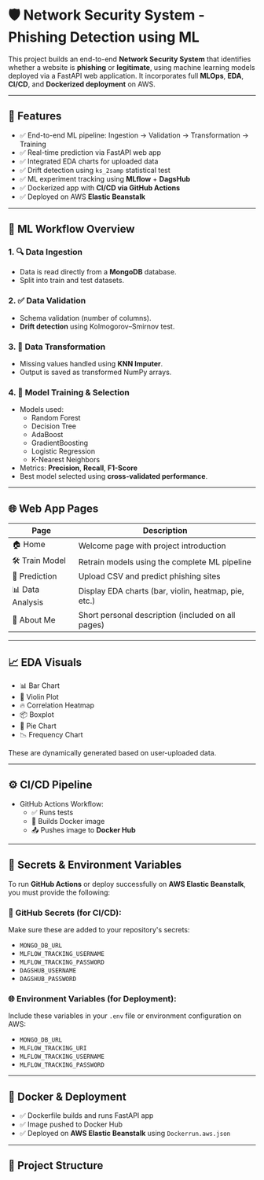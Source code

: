 # 🛡️ Network Security System - Phishing Detection using ML

This project builds an end-to-end **Network Security System** that identifies whether a website is **phishing** or **legitimate**, using machine learning models deployed via a FastAPI web application. It incorporates full **MLOps**, **EDA**, **CI/CD**, and **Dockerized deployment** on AWS.

---

## 🚀 Features

- ✅ End-to-end ML pipeline: Ingestion → Validation → Transformation → Training
- ✅ Real-time prediction via FastAPI web app
- ✅ Integrated EDA charts for uploaded data
- ✅ Drift detection using `ks_2samp` statistical test
- ✅ ML experiment tracking using **MLflow** + **DagsHub**
- ✅ Dockerized app with **CI/CD via GitHub Actions**
- ✅ Deployed on AWS **Elastic Beanstalk**

---

## 🧠 ML Workflow Overview

### 1. 🔍 Data Ingestion
- Data is read directly from a **MongoDB** database.
- Split into train and test datasets.

### 2. ✅ Data Validation
- Schema validation (number of columns).
- **Drift detection** using Kolmogorov–Smirnov test.

### 3. 🔄 Data Transformation
- Missing values handled using **KNN Imputer**.
- Output is saved as transformed NumPy arrays.

### 4. 🧪 Model Training & Selection
- Models used:
  - Random Forest
  - Decision Tree
  - AdaBoost
  - GradientBoosting
  - Logistic Regression
  - K-Nearest Neighbors
- Metrics: **Precision**, **Recall**, **F1-Score**
- Best model selected using **cross-validated performance**.

---

## 🌐 Web App Pages

| Page            | Description                                               |
|-----------------|-----------------------------------------------------------|
| 🏠 Home         | Welcome page with project introduction                    |
| 🛠️ Train Model  | Retrain models using the complete ML pipeline             |
| 🧠 Prediction   | Upload CSV and predict phishing sites                     |
| 📊 Data Analysis| Display EDA charts (bar, violin, heatmap, pie, etc.)      |
| 👤 About Me     | Short personal description (included on all pages)        |

---

## 📈 EDA Visuals

- 📊 Bar Chart  
- 🎻 Violin Plot  
- 🔥 Correlation Heatmap  
- 📦 Boxplot  
- 🥧 Pie Chart  
- 📉 Frequency Chart  

These are dynamically generated based on user-uploaded data.

---

## ⚙️ CI/CD Pipeline

- GitHub Actions Workflow:
  - ✅ Runs tests
  - 🐳 Builds Docker image
  - 📤 Pushes image to **Docker Hub**

---

## 🧾 Secrets & Environment Variables

To run **GitHub Actions** or deploy successfully on **AWS Elastic Beanstalk**, you must provide the following:

### 🔐 GitHub Secrets (for CI/CD):
Make sure these are added to your repository's secrets:
- `MONGO_DB_URL`
- `MLFLOW_TRACKING_USERNAME`
- `MLFLOW_TRACKING_PASSWORD`
- `DAGSHUB_USERNAME`
- `DAGSHUB_PASSWORD`

### 🌐 Environment Variables (for Deployment):
Include these variables in your `.env` file or environment configuration on AWS:
- `MONGO_DB_URL`
- `MLFLOW_TRACKING_URI`
- `MLFLOW_TRACKING_USERNAME`
- `MLFLOW_TRACKING_PASSWORD`

---

## 🐳 Docker & Deployment

- ✅ Dockerfile builds and runs FastAPI app
- ✅ Image pushed to Docker Hub
- ✅ Deployed on **AWS Elastic Beanstalk** using `Dockerrun.aws.json`

---

## 📁 Project Structure

